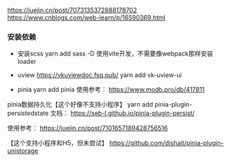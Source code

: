 https://juejin.cn/post/7073135372888178702
https://www.cnblogs.com/web-learn/p/16590369.html

### 安装依赖
- 安装scss
yarn add sass -D
使用vite开发，不需要像webpack那样安装loader


- uview
https://vkuviewdoc.fsq.pub/
yarn add vk-uview-ui

- pinia
yarn add pinia
使用参考：
https://www.modb.pro/db/417811


pinia数据持久化【这个好像不支持小程序】
yarn add pinia-plugin-persistedstate
文档：
https://seb-l.github.io/pinia-plugin-persist/

使用参考：
https://juejin.cn/post/7101657189428756516

【这个支持小程序和H5，但未尝试】
https://github.com/dishait/pinia-plugin-unistorage